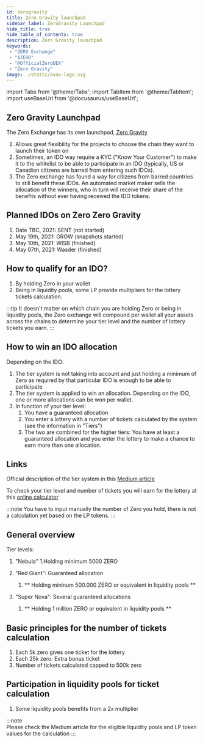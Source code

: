 ```yaml
---
id: zerogravity
title: Zero Gravity launchpad
sidebar_label: ZeroGravity Launchpad
hide_title: true
hide_table_of_contents: true
description: Zero Gravity launchpad
keywords:
 - "ZERO Exchange"
 - "$ZERO"
 - "@OfficialZeroDEX"
 - "Zero Gravity"
image:  /static/avax-logo.svg
---
```


import Tabs from '@theme/Tabs';
import TabItem from '@theme/TabItem';
import useBaseUrl from '@docusaurus/useBaseUrl';

## Zero Gravity Launchpad

The Zero Exchange has its own launchpad, [Zero Gravity](https://medium.com/@OfficialZeroDex/introducing-the-zerogravity-launchpad-61fd8f751918)
	  
1. Allows great flexibility for the projects to choose the chain they want to launch their token on
1. Sometimes, an IDO way require a KYC ("Know Your Customer") to make it to the whitelist to be able to participate in an IDO (typically, US or Canadian citizens are barred from entering such IDOs).  
1. The Zero exchange has found a way for citizens from barred countries to still benefit these IDOs. An automated market maker sells the allocation of the winners, who in turn will receive their share of the benefits without ever having received the IDO tokens.

## Planned IDOs on Zero Zero Gravity

1. Date TBC, 2021: SENT (not started)
1. May 19th, 2021: GROW (snapshots started)
1. May 10th, 2021: WISB (finished)
1. May 07th, 2021: Wasder (finished)

## How to qualify for an IDO?

1. By holding Zero in your wallet
1. Being in liquidity pools, some LP provide multipliers for the lottery tickets calculation. 

:::tip
It doesn't matter on which chain you are holding Zero or being in liquidity pools, the Zero exchange will compound per wallet all your assets across the chains to determine your tier level and the number of lottery tickets you earn.
:::

## How to win an IDO allocation
      
Depending on the IDO:

1. The tier system is not taking into account and just holding a minimum of Zero as required by that particular IDO is enough to be able to participate
1. The tier system is applied to win an allocation. Depending on the IDO, one or more allocations can be won per wallet.
1. In function of your tier level:
	1. You have a guaranteed allocation
    1. You enter a lottery with a number of tickets calculated by the system (see the information in "Tiers")
    1. The two are combined for the higher tiers: You have at least a guaranteed allocation and you enter the lottery to make a chance to earn more than one allocation.


## Links 

Official description of the tier system in this [Medium article](https://medium.com/@OfficialZeroDex/introducing-the-zerogravity-launchpad-61fd8f751918)

To check your tier level and number of tickets you will earn for the lottery at this [online calculator](https://codesandbox.io/s/cu4qr?file=/src/App.tsx)

:::note
You have to input manually the number of Zero you hold, there is not a calculation yet based on the LP tokens.
:::

## General overview
      
Tier levels:
      
1. "Nebula"
	1.Holding minimum 5000 ZERO
      
1. "Red Giant": Guaranteed allocation
  
	1. ** Holding mininum 500.000 ZERO or equivalent in liquidity pools **
      
1. "Super Nova": Several guaranteed allocations
      
	1. ** Holding 1 million ZERO or equivalent in liquidity pools **

## Basic principles for the number of tickets calculation
      
1. Each 5k zero gives one ticket for the lottery
1. Each 25k zero: Extra bonus ticket
1. Number of tickets calculated capped to 500k zero

## Participation in liquidity pools for ticket calculation
      
1. Some liquidity pools benefits from a 2x multiplier

:::note      
Please check the Medium article for the eligible liquidity pools and LP token values for the calculation
:::
